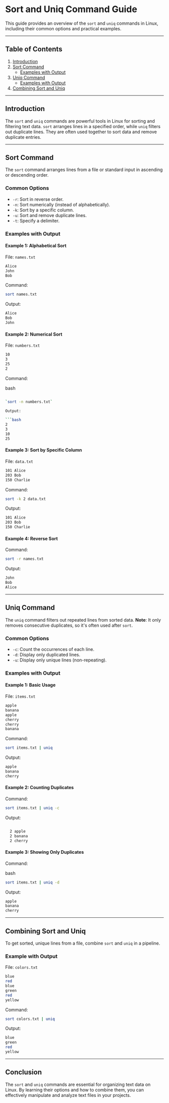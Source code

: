 Sort and Uniq Command Guide
===========================

This guide provides an overview of the `sort` and `uniq` commands in Linux, including their common options and practical examples.

* * * * *

Table of Contents
-----------------

1.  [Introduction](#introduction)
2.  [Sort Command](#sort-command)
    -   [Examples with Output](#examples-with-output)
3.  [Uniq Command](#uniq-command)
    -   [Examples with Output](#examples-with-output-1)
4.  [Combining Sort and Uniq](#combining-sort-and-uniq)

* * * * *

Introduction
------------

The `sort` and `uniq` commands are powerful tools in Linux for sorting and filtering text data. `sort` arranges lines in a specified order, while `uniq` filters out duplicate lines. They are often used together to sort data and remove duplicate entries.

* * * * *

Sort Command
------------

The `sort` command arranges lines from a file or standard input in ascending or descending order.

### Common Options

-   `-r`: Sort in reverse order.
-   `-n`: Sort numerically (instead of alphabetically).
-   `-k`: Sort by a specific column.
-   `-u`: Sort and remove duplicate lines.
-   `-t`: Specify a delimiter.

### Examples with Output

#### Example 1: Alphabetical Sort

File: `names.txt`

```bash
Alice
John
Bob
```

Command:

```bash
sort names.txt
```

Output:

```bash
Alice
Bob
John
```
#### Example 2: Numerical Sort

File: `numbers.txt`

```bash
10
3
25
2
```

Command:

bash

```bash

`sort -n numbers.txt`

Output:

```bash
2
3
10
25
```

#### Example 3: Sort by Specific Column

File: `data.txt`

```bash
101 Alice
203 Bob
150 Charlie
```

Command:

```bash
sort -k 2 data.txt
```

Output:

```bash
101 Alice
203 Bob
150 Charlie
```

#### Example 4: Reverse Sort

Command:

```bash
sort -r names.txt
```

Output:

```bash
John
Bob
Alice
```

* * * * *

Uniq Command
------------

The `uniq` command filters out repeated lines from sorted data. **Note**: It only removes consecutive duplicates, so it's often used after `sort`.

### Common Options

-   `-c`: Count the occurrences of each line.
-   `-d`: Display only duplicated lines.
-   `-u`: Display only unique lines (non-repeating).

### Examples with Output

#### Example 1: Basic Usage

File: `items.txt`

```bash
apple
banana
apple
cherry
cherry
banana
```

Command:

```bash
sort items.txt | uniq
```

Output:

```bash
apple
banana
cherry
```

#### Example 2: Counting Duplicates

Command:

```bash
sort items.txt | uniq -c
```

Output:

```bash

  2 apple
  2 banana
  2 cherry
```

#### Example 3: Showing Only Duplicates

Command:

bash

```bash
sort items.txt | uniq -d
```

Output:

```bash
apple
banana
cherry
```

* * * * *

Combining Sort and Uniq
-----------------------

To get sorted, unique lines from a file, combine `sort` and `uniq` in a pipeline.

### Example with Output

File: `colors.txt`

```bash
blue
red
blue
green
red
yellow
```

Command:

```bash
sort colors.txt | uniq
```

Output:

```bash
blue
green
red
yellow
```

* * * * *

Conclusion
----------

The `sort` and `uniq` commands are essential for organizing text data on Linux. By learning their options and how to combine them, you can effectively manipulate and analyze text files in your projects.